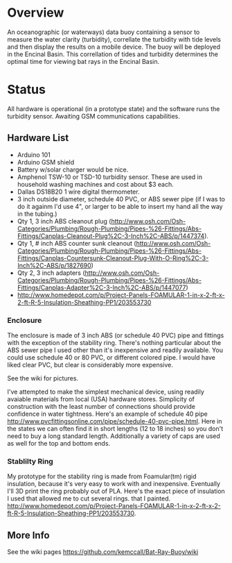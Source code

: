 # Overview

An oceanographic (or waterways) data buoy containing a sensor to measure the water clarity (turbidity), correllate the turbidity with tide levels and then display the results on a mobile device.  The buoy will be deployed in the Encinal Basin. This correllation of tides and turbidity determines the optimal time for viewing bat rays in the Encinal Basin. 

# Status
All hardware is operational (in a prototype state) and the software runs the turbidity sensor. Awaiting GSM communications capabilities.

## Hardware List

* Arduino 101
* Arduino GSM shield
* Battery w/solar charger would be nice.
* Amphenol TSW-10 or TSD-10 turbidity sensor. These are used in household washing machines and cost about $3 each.
* Dallas DS18B20 1 wire digital thermometer.
* 3 inch outside diameter, schedule 40 PVC, or ABS sewer pipe (if I was to do it againm I'd use 4", or larger to be able to insert my hand all the way in  the tubing.)
* Qty 1, 3 inch ABS cleanout plug (http://www.osh.com/Osh-Categories/Plumbing/Rough-Plumbing/Pipes-%26-Fittings/Abs-Fittings/Canplas-Cleanout-Plug%2C-3-Inch%2C-ABS/p/1447374).
* Qty 1, # inch ABS counter sunk cleanout (http://www.osh.com/Osh-Categories/Plumbing/Rough-Plumbing/Pipes-%26-Fittings/Abs-Fittings/Canplas-Countersunk-Cleanout-Plug-With-O-Ring%2C-3-Inch%2C-ABS/p/1827690)
* Qty 2, 3 inch adapters (http://www.osh.com/Osh-Categories/Plumbing/Rough-Plumbing/Pipes-%26-Fittings/Abs-Fittings/Canplas-Adapter%2C-3-Inch%2C-ABS/p/1447077)
* http://www.homedepot.com/p/Project-Panels-FOAMULAR-1-in-x-2-ft-x-2-ft-R-5-Insulation-Sheathing-PP1/203553730

### Enclosure
The enclosure is made of 3 inch ABS (or schedule 40 PVC) pipe and fittings with the exception of the stability ring. There's nothing particular about the ABS sewer pipe I used  other than it's inexpensive and readily available. You could use schedule 40 or 80 PVC, or different colored pipe. I would have liked clear PVC, but clear is considerably more expensive.

See the wiki for pictures.

I've attempted to make the simplest mechanical device, using readily avaiable materials from local (USA) hardware stores. Simplicity of construction with the least number of connections should provide confidence in water tightness. Here's an example of schedule 40 pipe http://www.pvcfittingsonline.com/pipe/schedule-40-pvc-pipe.html. Here in the states we can often find it in short lengths (12 to 18 inches) so you don't need to buy a long standard length. Additionally a variety of caps are used as well for the top and bottom ends. 
### Stablilty Ring
My prototype for the stability ring is made from Foamular(tm) rigid insulation, because it's very easy to work with and inexpensive. Eventually I'll 3D print the ring probably out of PLA. Here's the exact piece of insulation I used that allowed me to cut several rings. that I painted. http://www.homedepot.com/p/Project-Panels-FOAMULAR-1-in-x-2-ft-x-2-ft-R-5-Insulation-Sheathing-PP1/203553730.


## More Info
See the wiki pages https://github.com/kemccall/Bat-Ray-Buoy/wiki

